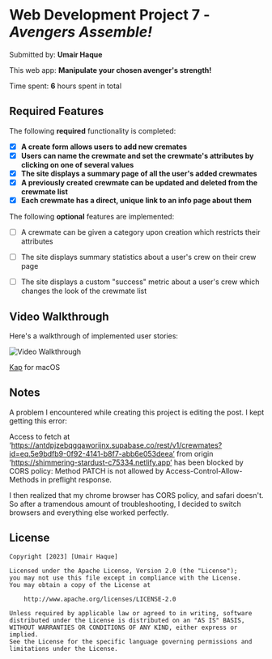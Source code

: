 # Web Development Project 7 - *Avengers Assemble!*

Submitted by: **Umair Haque**

This web app: **Manipulate your chosen avenger's strength!**

Time spent: **6** hours spent in total

## Required Features

The following **required** functionality is completed:

- [X] **A create form allows users to add new cremates**
- [X] **Users can name the crewmate and set the crewmate's attributes by clicking on one of several values**
- [X] **The site displays a summary page of all the user's added crewmates**
- [X] **A previously created crewmate can be updated and deleted from the crewmate list**
- [X] **Each crewmate has a direct, unique link to an info page about them**

The following **optional** features are implemented:

- [ ] A crewmate can be given a category upon creation which restricts their attributes
- [ ] The site displays summary statistics about a user's crew on their crew page 
- [ ] The site displays a custom "success" metric about a user's crew which changes the look of the crewmate list


## Video Walkthrough

Here's a walkthrough of implemented user stories:

<img src='walkthrough.gif' title='Video Walkthrough' width='' alt='Video Walkthrough' />

[Kap](https://getkap.co/) for macOS


## Notes

A problem I encountered while creating this project is editing the post. I kept getting this error:

Access to fetch at ‘https://antdpjzebqgqaworijnx.supabase.co/rest/v1/crewmates?id=eq.5e9bdfb9-0f92-4141-b8f7-abb6e053deea’ from origin ‘https://shimmering-stardust-c75334.netlify.app’ has been blocked by CORS policy: Method PATCH is not allowed by Access-Control-Allow-Methods in preflight response.

I then realized that my chrome browser has CORS policy, and safari doesn't. So after a tramendous amount of troubleshooting,
I decided to switch browsers and everything else worked perfectly.

## License

    Copyright [2023] [Umair Haque]

    Licensed under the Apache License, Version 2.0 (the "License");
    you may not use this file except in compliance with the License.
    You may obtain a copy of the License at

        http://www.apache.org/licenses/LICENSE-2.0

    Unless required by applicable law or agreed to in writing, software
    distributed under the License is distributed on an "AS IS" BASIS,
    WITHOUT WARRANTIES OR CONDITIONS OF ANY KIND, either express or implied.
    See the License for the specific language governing permissions and
    limitations under the License.